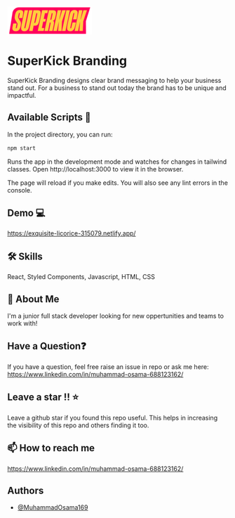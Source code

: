 
![Logo](/src/assets/images/logo.png)


# SuperKick Branding

SuperKick Branding designs clear brand messaging to help your business stand out. For a business to stand out today the brand has to be unique and
impactful.


## Available Scripts 🐧

In the project directory, you can run:

```bash
npm start
```
Runs the app in the development mode and watches for changes in tailwind classes.
Open http://localhost:3000 to view it in the browser.

The page will reload if you make edits.
You will also see any lint errors in the console.   
## Demo 💻

https://exquisite-licorice-315079.netlify.app/


## 🛠 Skills
React,
Styled Components,
Javascript,
HTML,
CSS


## 🚀 About Me
I'm a junior full stack developer looking for new oppertunities and teams to work with!


## Have a Question❓
If you have a question, feel free raise an issue in repo or ask me here: https://www.linkedin.com/in/muhammad-osama-688123162/ 

## Leave a star !! ⭐
Leave a github star if you found this repo useful. This helps in increasing the visibility of this repo and others finding it too.

## 📫 How to reach me
https://www.linkedin.com/in/muhammad-osama-688123162/



## Authors

- [@MuhammadOsama169](https://github.com/MuhammadOsama169)

